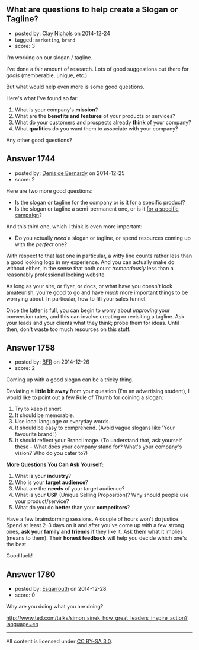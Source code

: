 ## What are questions to help create a Slogan or Tagline?

- posted by: [Clay Nichols](https://stackexchange.com/users/3400/clay-nichols) on 2014-12-24
- tagged: `marketing`, `brand`
- score: 3

I'm working on our slogan / tagline.

I've done a fair amount of research. Lots of good suggestions out there for *goals* (memberable, unique, etc.)

But what would help even more is some good questions.

Here's what I've found so far:

1. What is your company's **mission**?
2. What are the **benefits and features** of your products or services?
3. What do your customers and prospects already **think** of your company?
4. What **qualities** do you want them to associate with your company?


Any other good questions?


## Answer 1744

- posted by: [Denis de Bernardy](https://stackexchange.com/users/182468/denis-de-bernardy) on 2014-12-25
- score: 2

Here are two more good questions:

- Is the slogan or tagline for the company or is it for a specific product?
- Is the slogan or tagline a semi-permanent one, or is it [for a specific campaign](http://en.wikipedia.org/wiki/List_of_Apple_Inc._slogans)?

And this third one, which I think is even more important:

- Do you actually *need* a slogan or tagline, or spend resources coming up with the *perfect* one?

With respect to that last one in particular, a witty line counts rather less than a good looking logo in my experience. And you can actually make do without either, in the sense that both count *tremendously* less than a reasonably professional looking website.

As long as your site, or flyer, or docs, or what have you doesn't look amateurish, you're good to go and have *much* more important things to be worrying about. In particular, how to fill your sales funnel.

Once the latter is full, you can begin to worry about *improving* your conversion rates, and this can involve creating or revisiting a tagline. Ask your leads and your clients what they think; probe them for ideas. Until then, don't waste too much resources on this stuff.


## Answer 1758

- posted by: [BFR](https://stackexchange.com/users/5527090/bfr) on 2014-12-26
- score: 2

Coming up with a good slogan can be a tricky thing.

Deviating a **little bit away** from your question (I'm an advertising student), I would like to point out a few Rule of Thumb for coining a slogan:

 1. Try to keep it short.
 2. It should be memorable.
 3. Use local language or everyday words.
 4. It should be easy to comprehend. (Avoid vague slogans like 'Your favourite brand'.)
 5. It should reflect your Brand Image. (To understand that, ask yourself these - What does your company stand for? What's your company's vision? Who do you cater to?)

**More Questions You Can Ask Yourself:**

 1. What is your **industry**?
 2. Who is your **target audience**?
 3. What are the **needs** of your target audience?
 4. What is your **USP** (Unique Selling Proposition)? Why should people use your product/service?
 5. What do you do **better** than your **competitors**?
 

Have a few brainstorming sessions. A couple of hours won't do justice. Spend at least 2-3 days on it and after you've come up with a few strong ones, **ask your family and friends** if they like it. Ask them what it implies (means to them). Their **honest feedback** will help you decide which one's the best.

Good luck!


## Answer 1780

- posted by: [Esqarrouth](https://stackexchange.com/users/3055586/esqarrouth) on 2014-12-28
- score: 0

Why are you doing what you are doing?  

http://www.ted.com/talks/simon_sinek_how_great_leaders_inspire_action?language=en



---

All content is licensed under [CC BY-SA 3.0](https://creativecommons.org/licenses/by-sa/3.0/).
